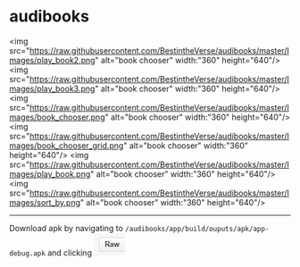 # audibooks

<img src="https://raw.githubusercontent.com/BestintheVerse/audibooks/master/Images/play_book2.png" alt="book chooser" width:"360" height="640"/>
<img src="https://raw.githubusercontent.com/BestintheVerse/audibooks/master/Images/play_book3.png" alt="book chooser" width:"360" height="640"/>
<img src="https://raw.githubusercontent.com/BestintheVerse/audibooks/master/Images/book_chooser.png" alt="book chooser" width:"360" height="640"/>
<img src="https://raw.githubusercontent.com/BestintheVerse/audibooks/master/Images/book_chooser_grid.png" alt="book chooser" width:"360" height="640"/>
<img src="https://raw.githubusercontent.com/BestintheVerse/audibooks/master/Images/play_book.png" alt="book chooser" width:"360" height="640"/>
<img src="https://raw.githubusercontent.com/BestintheVerse/audibooks/master/Images/sort_by.png" alt="book chooser" width:"360" height="640"/>

------------
Download apk by navigating to `/audibooks/app/build/ouputs/apk/app-debug.apk` and clicking ![](https://raw.githubusercontent.com/BestintheVerse/audibooks/master/Images/raw.png)
